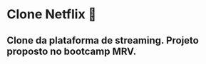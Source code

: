 # Clone Netflix :movie_camera: 

## Clone da plataforma de streaming. Projeto proposto no bootcamp MRV.



